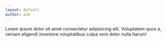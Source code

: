 ```yaml
---
layout: default
author: aib
---
```

Lorem ipsum dolor sit amet consectetur adipisicing elit. Voluptatem quos a, veniam eligendi inventore voluptatibus culpa vero dolor nulla harum!




